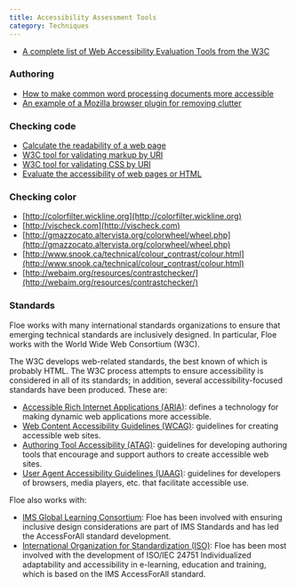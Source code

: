 ```yaml
---
title: Accessibility Assessment Tools
category: Techniques
---
```

* [A complete list of Web Accessibility Evaluation Tools from the W3C](http://www.w3.org/WAI/ER/tools/complete)

### Authoring

* [How to make common word processing documents more accessible](http://adod.idrc.ocad.ca/)
* [An example of a Mozilla browser plugin for removing clutter](https://www.readability.com/addons)

### Checking code

* [Calculate the readability of a web page](http://www.read-able.com/)
* [W3C tool for validating markup by URI](http://validator.w3.org/)
* [W3C tool for validating CSS by URI](http://jigsaw.w3.org/css-validator/)
* [Evaluate the accessibility of web pages or HTML](http://achecker.ca/)

### Checking color

* [http://colorfilter.wickline.org](http://colorfilter.wickline.org)
* [http://vischeck.com](http://vischeck.com)
* [http://gmazzocato.altervista.org/colorwheel/wheel.php](http://gmazzocato.altervista.org/colorwheel/wheel.php)
* [http://www.snook.ca/technical/colour_contrast/colour.html](http://www.snook.ca/technical/colour_contrast/colour.html)
* [http://webaim.org/resources/contrastchecker/](http://webaim.org/resources/contrastchecker/)

### Standards

Floe works with many international standards organizations to ensure that emerging technical standards are inclusively designed. In particular, Floe works with the World Wide Web Consortium (W3C).

The W3C develops web-related standards, the best known of which is probably HTML. The W3C process attempts to ensure accessibility is considered in all of its standards; in addition, several accessibility-focused standards have been produced. These are:

* [Accessible Rich Internet Applications (ARIA)](http://www.w3.org/WAI/intro/aria): defines a technology for making dynamic web applications more accessible.
* [Web Content Accessibility Guidelines (WCAG)](http://www.w3.org/TR/WCAG20/): guidelines for creating accessible web sites.
* [Authoring Tool Accessibility (ATAG)](http://www.w3.org/TR/WAI-AUTOOLS/): guidelines for developing authoring tools that encourage and support authors to create accessible web sites.
* [User Agent Accessibility Guidelines (UAAG)](http://www.w3.org/WAI/intro/uaag.php): guidelines for developers of browsers, media players, etc. that facilitate accessible use.

Floe also works with:

* [IMS Global Learning Consortium](http://www.imsglobal.org/accessibility/): Floe has been involved with ensuring inclusive design considerations are part of IMS Standards and has led the AccessForAll standard development.
* [International Organization for Standardization (ISO)](http://www.iso.org/iso/catalogue_detail?csnumber=41521): Floe has been most involved with the development of ISO/IEC 24751 Individualized adaptability and accessibility in e-learning, education and training, which is based on the IMS AccessForAll standard.
